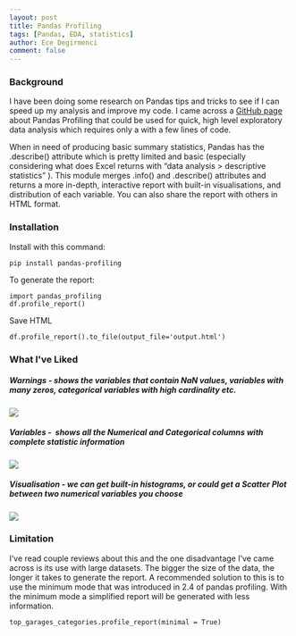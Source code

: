 ```yaml
---
layout: post
title: Pandas Profiling
tags: [Pandas, EDA, statistics]
author: Ece Degirmenci
comment: false
---
```


### Background  

I have been doing some research on Pandas tips and tricks to see if I can speed up my analysis and improve my code. 
I came across a [GitHub page](https://github.com/pandas-profiling/pandas-profiling) about Pandas Profiling that could be used for quick, high level exploratory data analysis 
which requires only a with a few lines of code. 

When in need of producing basic summary statistics, Pandas has the .describe() attribute which is pretty limited and basic 
(especially considering what does Excel returns with “data analysis > descriptive statistics” ). 
This module merges .info() and .describe() attributes and returns a more in-depth, interactive report with built-in visualisations, 
and distribution of each variable. You can also share the report with others in HTML format. 

### Installation  

Install with this command: 
```
pip install pandas-profiling
```

To generate the report: 
```
import pandas_profiling
df.profile_report()
```

Save HTML 
```
df.profile_report().to_file(output_file='output.html')
```

### What I've Liked  

##### Warnings - shows the variables that contain NaN values, variables with many zeros, categorical variables with high cardinality etc. 
![](/data-til/assets/images/Warnings.png)

##### Variables -  shows all the Numerical and Categorical columns with complete statistic information 
![](/data-til/assets/images/variables.png)

##### Visualisation - we can get built-in histograms, or could get a Scatter Plot between two numerical variables you choose 
![](/data-til/assets/images/visualisation.png)

### Limitation

I’ve read couple reviews about this and the one disadvantage I’ve came across is its use with large datasets. 
The bigger the size of the data, the longer it takes to generate the report. A recommended solution to this is to use the minimum mode 
that was introduced in 2.4 of pandas profiling. With the minimum mode a simplified report will be generated with less information. 

```
top_garages_categories.profile_report(minimal = True)
```
